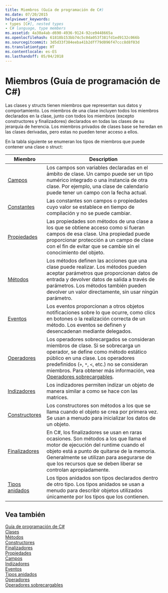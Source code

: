 ```yaml
---
title: Miembros (Guía de programación de C#)
ms.date: 07/20/2015
helpviewer_keywords:
- types [C#], nested types
- C# language, type members
ms.assetid: 4a30a4ab-d690-4936-9124-92ce9448665a
ms.openlocfilehash: 61818b153bb74c5c0da053f381fd1ed9132c066b
ms.sourcegitcommit: 3d5d33f384eeba41b2dff79d096f47ccc8d8f03d
ms.translationtype: HT
ms.contentlocale: es-ES
ms.lasthandoff: 05/04/2018
---
```

# <a name="members-c-programming-guide"></a>Miembros (Guía de programación de C#)
Las clases y structs tienen miembros que representan sus datos y comportamiento. Los miembros de una clase incluyen todos los miembros declarados en la clase, junto con todos los miembros (excepto constructores y finalizadores) declarados en todas las clases de su jerarquía de herencia. Los miembros privados de clases base se heredan en las clases derivadas, pero estas no pueden tener acceso a ellos.  
  
 En la tabla siguiente se enumeran los tipos de miembros que puede contener una clase o struct:  
  
|Miembro|Description|  
|------------|-----------------|  
|[Campos](../../../csharp/programming-guide/classes-and-structs/fields.md)|Los campos son variables declaradas en el ámbito de clase. Un campo puede ser un tipo numérico integrado o una instancia de otra clase. Por ejemplo, una clase de calendario puede tener un campo con la fecha actual.|  
|[Constantes](../../../csharp/programming-guide/classes-and-structs/constants.md)|Las constantes son campos o propiedades cuyo valor se establece en tiempo de compilación y no se puede cambiar.|  
|[Propiedades](../../../csharp/programming-guide/classes-and-structs/properties.md)|Las propiedades son métodos de una clase a los que se obtiene acceso como si fueran campos de esa clase. Una propiedad puede proporcionar protección a un campo de clase con el fin de evitar que se cambie sin el conocimiento del objeto.|  
|[Métodos](../../../csharp/programming-guide/classes-and-structs/methods.md)|Los métodos definen las acciones que una clase puede realizar. Los métodos pueden aceptar parámetros que proporcionan datos de entrada y devolver datos de salida a través de parámetros. Los métodos también pueden devolver un valor directamente, sin usar ningún parámetro.|  
|[Eventos](../../../csharp/programming-guide/events/index.md)|Los eventos proporcionan a otros objetos notificaciones sobre lo que ocurre, como clics en botones o la realización correcta de un método. Los eventos se definen y desencadenan mediante delegados.|  
|[Operadores](../../../csharp/programming-guide/statements-expressions-operators/operators.md)|Los operadores sobrecargados se consideran miembros de clase. Si se sobrecarga un operador, se define como método estático público en una clase. Los operadores predefinidos (`+`, `*`, `<`, etc.) no se consideran miembros. Para obtener más información, vea [Operadores sobrecargables](../../../csharp/programming-guide/statements-expressions-operators/overloadable-operators.md).|  
|[Indizadores](../../../csharp/programming-guide/indexers/index.md)|Los indizadores permiten indizar un objeto de manera similar a como se hace con las matrices.|  
|[Constructores](../../../csharp/programming-guide/classes-and-structs/constructors.md)|Los constructores son métodos a los que se llama cuando el objeto se crea por primera vez. Se usan a menudo para inicializar los datos de un objeto.|  
|[Finalizadores](../../../csharp/programming-guide/classes-and-structs/destructors.md)|En C#, los finalizadores se usan en raras ocasiones. Son métodos a los que llama el motor de ejecución del runtime cuando el objeto está a punto de quitarse de la memoria. Generalmente se utilizan para asegurarse de que los recursos que se deben liberar se controlan apropiadamente.|  
|[Tipos anidados](../../../csharp/programming-guide/classes-and-structs/nested-types.md)|Los tipos anidados son tipos declarados dentro de otro tipo. Los tipos anidados se usan a menudo para describir objetos utilizados únicamente por los tipos que los contienen.|  
  
## <a name="see-also"></a>Vea también  
 [Guía de programación de C#](../../../csharp/programming-guide/index.md)  
 [Clases](../../../csharp/programming-guide/classes-and-structs/classes.md)  
 [Métodos](../../../csharp/programming-guide/classes-and-structs/methods.md)  
 [Constructores](../../../csharp/programming-guide/classes-and-structs/constructors.md)  
 [Finalizadores](../../../csharp/programming-guide/classes-and-structs/destructors.md)  
 [Propiedades](../../../csharp/programming-guide/classes-and-structs/properties.md)  
 [Campos](../../../csharp/programming-guide/classes-and-structs/fields.md)  
 [Indizadores](../../../csharp/programming-guide/indexers/index.md)  
 [Eventos](../../../csharp/programming-guide/events/index.md)  
 [Tipos anidados](../../../csharp/programming-guide/classes-and-structs/nested-types.md)  
 [Operadores](../../../csharp/programming-guide/statements-expressions-operators/operators.md)  
 [Operadores sobrecargables](../../../csharp/programming-guide/statements-expressions-operators/overloadable-operators.md)
